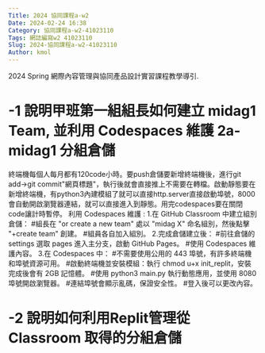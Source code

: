 ```yaml
---
Title: 2024 協同課程a-w2
Date: 2024-02-24 16:38
Category: 協同課程a-w2-41023110
Tags: 網誌編寫w2 41023110
Slug: 2024-協同課程a-w2-41023110
Author: kmol
---
```


2024 Spring 網際內容管理與協同產品設計實習課程教學導引.

<!-- PELICAN_END_SUMMARY -->


# -1 說明甲班第一組組長如何建立 midag1 Team, 並利用 Codespaces 維護 2a-midag1 分組倉儲
終端機每個人每月都有120code小時。要push倉儲要新增終端機後，進行git add->git commit"網頁標題"，執行後就會直接推上不需要在轉檔。啟動靜態要在新增終端機，有python3內建模組了就可以直接http.server直接啟動埠號，8000會自動開啟瀏覽器連結，就可以直接進入到靜態。用完codespaces要在關閉code讓計時暫停。
利用 Codespaces 維護 :
1.在 GitHub Classroom 中建立組別倉儲：
#組長在 "or create a new team" 處以 "midag X" 命名組別，然後點擊 "+create team" 創建。
#組員各自加入組別。
2.完成倉儲建立後：
#前往倉儲的 settings 選取 pages 進入主分支，啟動 GitHub Pages。
#使用 Codespaces 維護內容。
3.在 Codespaces 中：
#不需要使用公用的 443 埠號，有許多終端機和埠號資源可用。
#啟動終端機並安裝模組：執行 chmod u+x init_replit，安裝完成後會有 2GB 記憶體。
#使用 python3 main.py 執行動態應用，並使用 8080 埠號開啟瀏覽器。
#連結埠號會顯示亂碼，保證安全性。
#登入後可以更改內容。

# -2 說明如何利用Replit管理從 Classroom 取得的分組倉儲